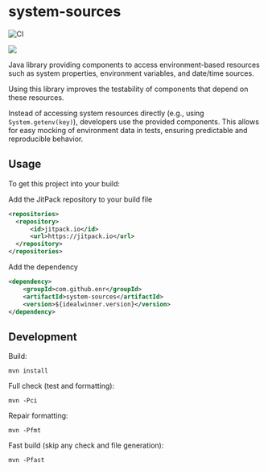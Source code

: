 # system-sources

![CI](https://github.com/enr/system-sources/workflows/CI/badge.svg)

[![](https://jitpack.io/v/enr/system-sources.svg)](https://jitpack.io/#enr/system-sources)


Java library providing components to access environment-based resources such as system properties, environment variables, and date/time sources.

Using this library improves the testability of components that depend on these resources.

Instead of accessing system resources directly (e.g., using `System.getenv(key)`), developers use the provided components. This allows for easy mocking of environment data in tests, ensuring predictable and reproducible behavior.

## Usage

To get this project into your build:

Add the JitPack repository to your build file

```xml
<repositories>
  <repository>
      <id>jitpack.io</id>
      <url>https://jitpack.io</url>
  </repository>
</repositories>
```

Add the dependency

```xml
<dependency>
    <groupId>com.github.enr</groupId>
    <artifactId>system-sources</artifactId>
    <version>${idealwinner.version}</version>
</dependency>
```


## Development

Build:

```
mvn install
```

Full check (test and formatting):

```
mvn -Pci
```

Repair formatting:

```
mvn -Pfmt
```

Fast build (skip any check and file generation):

```
mvn -Pfast
```
